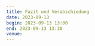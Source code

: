 ```yaml
---
title: Fazit und Verabschiedung 
date: 2023-09-13
begin: 2023-09-13 13:00
end: 2023-09-13 13:30
venue:
---
```

